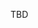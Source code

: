 <!-- ## Tematy projektów Intel x86:

1. Z-buffer - rysowanie przecinających się trójkątów, trzy trójkąty, translacja wierzchołków w 3D.
2. Skalowanie obrazu metodą interpolacji dwuliniowej. 
3. Przekształcenie afiniczne na obrazie 2D w czasie rzeczywistym (pochylenie + powiększenie + translacja).
4. Filtr konwolucyjny, w zależności od odległości od wybranego punktu obrazka:
```
        |  0 -1  0 |   |  1  2  1 |
maska = | -1  5 -1 | + |  2 -4  2 | * w, gdzie w = min(1, r / (min(width, height) / 2))
        |  0 -1  0 |   |  1  2  1 | 
```
5. Filtracja obrazu przy pomocy filtru Prewitt`a. Płynnie modyfikowalny kierunek filtracji. 
6. Obroty sceny 3D złożonej z punktów i łączących je linii (bez powierzchni). Rzutowanie perspektywiczne, szkielet czworościanu. 
7. Alpha-blending pomiędzy dwoma obrazami, wg wzoru sinus, wokół punktu wybieranego interaktywnie.
8. Efekt Swirl na wczytanym obrazku. Interaktywnie modyfikowalne parametry.
9. Rzutowanie ortogonalne czworościanu - rózne kolory ścian, obrót w minimum dwóch płaszczyznach, z-buffer.
10. Przekształcenie afiniczne na obrazie 2D w czasie rzeczywistym (obrót + translacja).
11. Fraktal Newton`a f(z) = z^3 - 1 z powiększeniem i translacją (implementacja na liczbach pojedynczej precyzji - float).
12. Fraktal Newton`a f(z) = z^5 - 1 z powiększeniem i translacją  (implementacja na liczbach podwójnej precyzji - double).
13. Rysowanie pięciopunktowej krzywej Beziera.
14. Cieniowanie trójkąta z translacją jego wierzchołków. 
15. Krzywe Lissajous. 
16. Rzutowanie perspektywiczne szkieletu czworościanu - krawędzie o różnych kolorach + obrót w mininimum dwóch płaszczyznach. 

### Assignment
The assigned topic number is the same as for the Risc-V project.

## Projekt Intel-x86
Wymagania dotyczące implementacji projektu Intel-x86 (ich nieprzestrzeganie skutkuje obniżeniem oceny):
- Projekt powinien być programem hybrydowym - część napisana w języku C/C++, a część w asemblerze,
- Kod C/C++ jest niezbędny do uzyskania pozytywnej oceny i musi działać, ale jego jakość nie jest oceniana,

Część C/C++:
- Program powinien być interaktywny - w trakcie działania programu użytkownik powinien mieć możliwość zmiany parametrów działania algorytmu (bez wyłączania programu, np. użycie myszki - do przybliżenia/oddalania - lub klawiszy na klawiaturze) i obserwacji wyniku działania,
- Program powinien korzystać z dowolnej biblioteki graficznej (Allegro, OpenGL etc.) do obsługi interakcji z użytkownikiem (klawiatura/mysz), wczytywania (jeżeli konieczne) i wyświetlania grafiki, zapisywanie wyniku w pliku nie jest konieczne,
- Projekt NIE musi operować na plikach BMP, rekomendowane jest użycie typów do obsługi grafiki zapewnianych przez wybraną bibliotekę graficzną,
- Alokacja zasobów powinna odbyć się na poziomie C/C++ - do funkcji asemblerowej powinny być przekazywane dane wejściowe oraz już zaalokowane bufory na dane wyjściowe,
- Przykładowy prototyp funkcji asemblerowej:

void f(int width, int height, char *pInputImg, char *pOutputImg, int algoSpecificParam0, float algoSpecificParam1, ...);

- Przykładowa implementacja części wysokopoziomowej w pseudokodzie:
 
````{verbatim}
allocateBuffers();
readDataFromFiles(); // if required
setParamsToDefaultValues();
while(true) {
	f(...); // call assembly function
	displayResult();
	readUserInput(); // this function shall block and wait for user interaction
	modifyParams(); // according to user input
}
````

Część Assembly:
- Część asemblerowa powinna być jedną funkcją,
- Pojedyncze wywołanie funkcji asemblerowej powinno realizować kompletny wynik działania algorytmu (np. renderować cały obraz, a nie pojedyncze piksele/wiersze), 
- Kod asemblerowy powinien używać liczb zmiennoprzecinkowych (float lub double),
- Można (nie trzeba) korzystać z jednostek wektorowych,
- Implementacja wersji 64b jest oceniana w skali do 8p (implementacja wersji 32b nie jest konieczna), -->

TBD